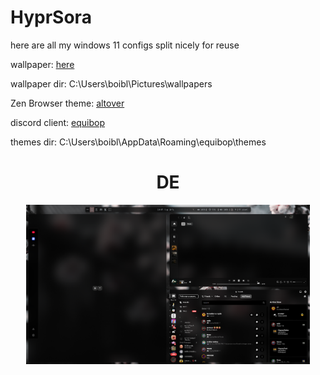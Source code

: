 # HyprSora

here are all my windows 11 configs split nicely for reuse

wallpaper: <a href="https://files.catbox.moe/v6c4z4.png">here</a>

wallpaper dir: C:\Users\boibl\Pictures\wallpapers



Zen Browser theme: <a href="https://github.com/allecsc/Altover">altover</a>

discord client: <a href="https://github.com/Equicord/Equibop">equibop</a>

themes dir: C:\Users\boibl\AppData\Roaming\equibop\themes


<div align="center">
    <summary><h1 align="center">DE</h1></summary>
    <img src="images/image.png" width="90%"/>
</div>
